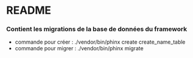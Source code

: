 # README #

### Contient les migrations de la base de données du framework ###

* commande pour créer : ./vendor/bin/phinx create create_name_table
* commande pour migrer : ./vendor/bin/phinx migrate
